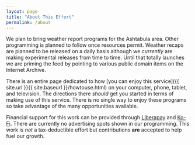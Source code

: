 ```yaml
---
layout: page
title: "About This Effort"
permalink: /about
---
```


We plan to bring weather report programs for the Ashtabula area.  Other programming is planned to follow once resources permit.  Weather recaps are planned to be released on a daily basis although we *currently* are making experimental releases from time to time.  Until that totally launches we are priming the feed by pointing to various public domain items on the Internet Archive.

There is an entire page dedicated to how [you can enjoy this service]({{ site.url }}{{ site.baseurl }}/howtouse.html) on your computer, phone, tablet, and television.  The directions there *should* get you started in terms of making use of this service.  There is no single way to enjoy these programs so take advantage of the many opportunities available.

Financial support for this work can be provided through [Liberapay](https://liberapay.com/smkellat) and [Ko-Fi](https://ko-fi.com/smkellat).  There are currently no advertising spots shown in our programming.  This work is *not* a tax-deductible effort but contributions **are** accepted to help fuel our growth.  
